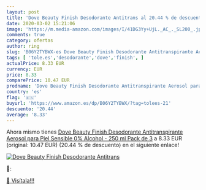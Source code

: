 ```yaml
---
layout: post
title: 'Dove Beauty Finish Desodorante Antitrans al 20.44 % de descuento'
date: 2020-03-02 15:21:06
image: 'https://m.media-amazon.com/images/I/41DG3Yy+UjL._AC_._SL200_.jpg'
comments: true
category: ofertas
author: ring
slug: 'B06Y2TYBWX-es Dove Beauty Finish Desodorante Antitranspirante Aerosol...'
tags: [ 'tole.es','desodorante','dove','finish', ]
actualPrice: 8.33 EUR
currency: EUR
price: 8.33
comparePrice: 10.47 EUR
prodname: 'Dove Beauty Finish Desodorante Antitranspirante Aerosol para Piel Sensible 0% Alcohol - 250 ml  Pack de 3'
country: 'es'
flag: '🇪🇸'
buyurl: 'https://www.amazon.es/dp/B06Y2TYBWX/?tag=tolees-21'
descuento: '20.44'
average: '8.33'
---
```


Ahora mismo tienes [Dove Beauty Finish Desodorante Antitranspirante Aerosol para Piel Sensible 0% Alcohol - 250 ml  Pack de 3](https://www.amazon.es/dp/B06Y2TYBWX/?tag=tolees-21) a 8.33 EUR (original: 10.47 EUR) (20.44 %  de descuento) en el siguiente enlace!

[![Dove Beauty Finish Desodorante Antitrans](https://m.media-amazon.com/images/I/41DG3Yy+UjL._AC_._SL200_.jpg)](https://www.amazon.es/dp/B06Y2TYBWX/?tag=tolees-21)

🔎:


[🛒 Visítala!!!](https://www.amazon.es/dp/B06Y2TYBWX/?tag=tolees-21)
